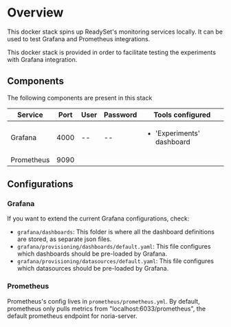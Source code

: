 # Overview
This docker stack spins up ReadySet's monitoring services locally. It can be used to test Grafana and Prometheus integrations. 

This docker stack is provided in order to facilitate testing the experiments with Grafana integration.

## Components
The following components are present in this stack

| Service | Port | User | Password | Tools configured |
|------|---------|------|---------|---------|
| Grafana | 4000 | -- | -- | <ul><li>'Experiments' dashboard</li></ul> |
| Prometheus | 9090 | | | |

## Configurations
### Grafana
If you want to extend the current Grafana configurations, check:
- `grafana/dashboards`: This folder is where all the dashboard definitions are stored, as separate json files.
- `grafana/provisioning/dashboards/default.yaml`: This file configures which dashboards should be pre-loaded by Grafana.
- `grafana/provisioning/datasources/default.yaml`: This file configures which datasources should be pre-loaded by Grafana.

### Prometheus
Prometheus's config lives in `prometheus/prometheus.yml`. 
By default, prometheus only pulls metrics from "localhost:6033/prometheus", the default prometheus endpoint
for noria-server.
